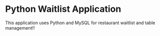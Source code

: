 # Python Waitlist Application

This application uses Python and MySQL for restaurant waitlist and table management!!